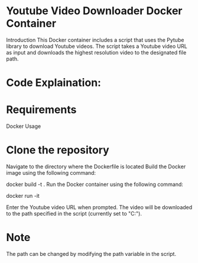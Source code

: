 # Youtube Video Downloader Docker Container
Introduction
This Docker container includes a script that uses the Pytube library to download Youtube videos. The script takes a Youtube video URL as input and downloads the highest resolution video to the designated file path.

# Code Explaination:

# Requirements
Docker
Usage
# Clone the repository
Navigate to the directory where the Dockerfile is located
Build the Docker image using the following command:

docker build -t <image-name> .
Run the Docker container using the following command:

docker run -it <image-name>

Enter the Youtube video URL when prompted.
The video will be downloaded to the path specified in the script (currently set to "C:").

# Note
The path can be changed by modifying the path variable in the script.
